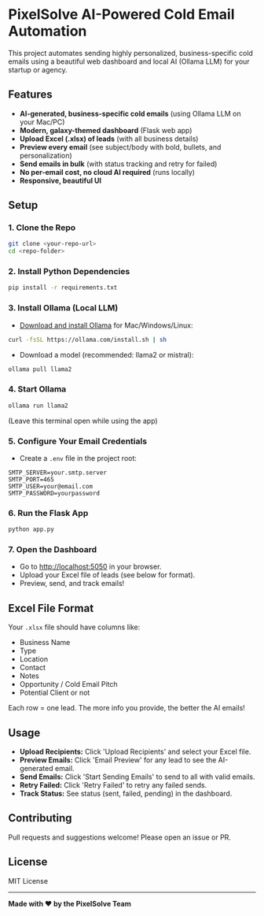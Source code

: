 # PixelSolve AI-Powered Cold Email Automation

This project automates sending highly personalized, business-specific cold emails using a beautiful web dashboard and local AI (Ollama LLM) for your startup or agency.

## Features
- **AI-generated, business-specific cold emails** (using Ollama LLM on your Mac/PC)
- **Modern, galaxy-themed dashboard** (Flask web app)
- **Upload Excel (.xlsx) of leads** (with all business details)
- **Preview every email** (see subject/body with bold, bullets, and personalization)
- **Send emails in bulk** (with status tracking and retry for failed)
- **No per-email cost, no cloud AI required** (runs locally)
- **Responsive, beautiful UI**

## Setup

### 1. Clone the Repo
```bash
git clone <your-repo-url>
cd <repo-folder>
```

### 2. Install Python Dependencies
```bash
pip install -r requirements.txt
```

### 3. Install Ollama (Local LLM)
- [Download and install Ollama](https://ollama.com/) for Mac/Windows/Linux:
```bash
curl -fsSL https://ollama.com/install.sh | sh
```
- Download a model (recommended: llama2 or mistral):
```bash
ollama pull llama2
```

### 4. Start Ollama
```bash
ollama run llama2
```
(Leave this terminal open while using the app)

### 5. Configure Your Email Credentials
- Create a `.env` file in the project root:
```
SMTP_SERVER=your.smtp.server
SMTP_PORT=465
SMTP_USER=your@email.com
SMTP_PASSWORD=yourpassword
```

### 6. Run the Flask App
```bash
python app.py
```

### 7. Open the Dashboard
- Go to [http://localhost:5050](http://localhost:5050) in your browser.
- Upload your Excel file of leads (see below for format).
- Preview, send, and track emails!

## Excel File Format
Your `.xlsx` file should have columns like:
- Business Name
- Type
- Location
- Contact
- Notes
- Opportunity / Cold Email Pitch
- Potential Client or not

Each row = one lead. The more info you provide, the better the AI emails!

## Usage
- **Upload Recipients:** Click 'Upload Recipients' and select your Excel file.
- **Preview Emails:** Click 'Email Preview' for any lead to see the AI-generated email.
- **Send Emails:** Click 'Start Sending Emails' to send to all with valid emails.
- **Retry Failed:** Click 'Retry Failed' to retry any failed sends.
- **Track Status:** See status (sent, failed, pending) in the dashboard.

## Contributing
Pull requests and suggestions welcome! Please open an issue or PR.

## License
MIT License

---

**Made with ❤️ by the PixelSolve Team** 